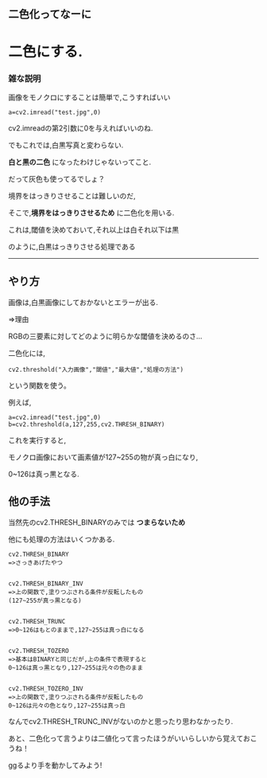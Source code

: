 ## 二色化ってなーに

# 二色にする.

### 雑な説明
画像をモノクロにすることは簡単で,こうすればいい
```
a=cv2.imread("test.jpg",0)
```
cv2.imreadの第2引数に0を与えればいいのね.

でもこれでは,白黒写真と変わらない.

__白と黒の二色__
になったわけじゃないってこと.

だって灰色も使ってるでしょ？

境界をはっきりさせることは難しいのだ,

そこで,__境界をはっきりさせるため__
に二色化を用いる.

これは,閾値を決めておいて,それ以上は白それ以下は黒

のように,白黒はっきりさせる処理である

____
## やり方
画像は,白黒画像にしておかないとエラーが出る.

=>理由

RGBの三要素に対してどのように明らかな閾値を決めるのさ...

二色化には,
```
cv2.threshold("入力画像","閾値","最大値","処理の方法")
```
という関数を使う。

例えば,
```
a=cv2.imread("test.jpg",0)
b=cv2.threshold(a,127,255,cv2.THRESH_BINARY)
```
これを実行すると,

モノクロ画像において画素値が127~255の物が真っ白になり,


0~126は真っ黒となる.
## 他の手法
当然先のcv2.THRESH_BINARYのみでは
__つまらないため__

他にも処理の方法はいくつかある.
```
cv2.THRESH_BINARY
=>さっきあげたやつ


cv2.THRESH_BINARY_INV
=>上の関数で,塗りつぶされる条件が反転したもの
(127~255が真っ黒となる)


cv2.THRESH_TRUNC
=>0~126はもとのままで,127~255は真っ白になる


cv2.THRESH_TOZERO
=>基本はBINARYと同じだが,上の条件で表現すると
0~126は真っ黒となり,127~255は元々の色のまま


cv2.THRESH_TOZERO_INV
=>上の関数で,塗りつぶされる条件が反転したもの
0~126は元々の色となり,127~255は真っ白
```

なんでcv2.THRESH_TRUNC_INVがないのかと思ったり思わなかったり.

あと、二色化って言うよりは二値化って言ったほうがいいらしいから覚えておこうね！

ggるより手を動かしてみよう!
